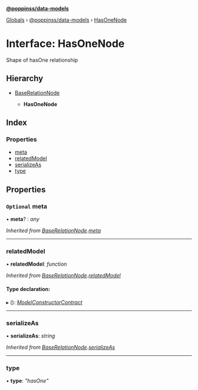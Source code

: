 **[@poppinss/data-models](../README.md)**

[Globals](../README.md) › [@poppinss/data-models](../modules/_poppinss_data_models.md) › [HasOneNode](_poppinss_data_models.hasonenode.md)

# Interface: HasOneNode

Shape of hasOne relationship

## Hierarchy

* [BaseRelationNode](_poppinss_data_models.baserelationnode.md)

  * **HasOneNode**

## Index

### Properties

* [meta](_poppinss_data_models.hasonenode.md#optional-meta)
* [relatedModel](_poppinss_data_models.hasonenode.md#relatedmodel)
* [serializeAs](_poppinss_data_models.hasonenode.md#serializeas)
* [type](_poppinss_data_models.hasonenode.md#type)

## Properties

### `Optional` meta

• **meta**? : *any*

*Inherited from [BaseRelationNode](_poppinss_data_models.baserelationnode.md).[meta](_poppinss_data_models.baserelationnode.md#optional-meta)*

___

###  relatedModel

• **relatedModel**: *function*

*Inherited from [BaseRelationNode](_poppinss_data_models.baserelationnode.md).[relatedModel](_poppinss_data_models.baserelationnode.md#relatedmodel)*

#### Type declaration:

▸ (): *[ModelConstructorContract](_poppinss_data_models.modelconstructorcontract.md)*

___

###  serializeAs

• **serializeAs**: *string*

*Inherited from [BaseRelationNode](_poppinss_data_models.baserelationnode.md).[serializeAs](_poppinss_data_models.baserelationnode.md#serializeas)*

___

###  type

• **type**: *"hasOne"*